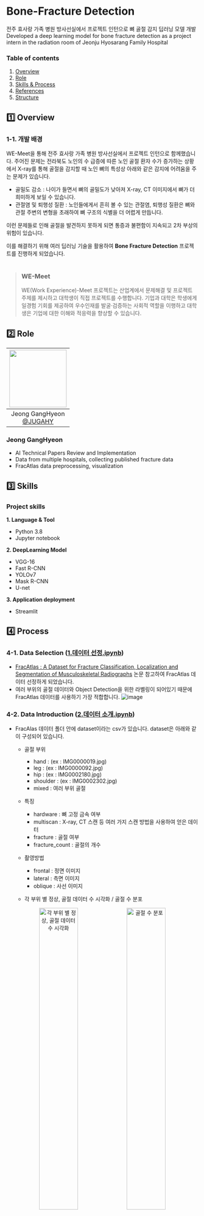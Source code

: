 # Bone-Fracture Detection
전주 효사랑 가족 병원 방사선실에서 프로젝트 인턴으로 뼈 골절 감지 딥러닝 모델 개발<br/>
Developed a deep learning model for bone fracture detection as a project intern in the radiation room of Jeonju Hyosarang Family Hospital


### Table of contents 

1. [Overview](#1️⃣-overview)
2. [Role](#2️⃣-role)
3. [Skills & Process](#3️⃣-skills)
4. [References](#4️⃣-process)
5. [Structure](#5️⃣-structure)


## 1️⃣ Overview

### 1-1. 개발 배경
WE-Meet을 통해 전주 효사랑 가족 병원 방사선실에서 프로젝트 인턴으로 함께했습니다. 주어진 문제는 전라북도 노인의 수 급증에 따른 노인 골절 환자 수가 증가하는 상황에서 X-ray를 통해 골절을 감지할 때  노인 뼈의 특성상 아래와 같은 감지에 어려움을 주는 문제가 있습니다.

- 골밀도 감소 : 나이가 들면서 뼈의 골밀도가 낮아져 X-ray, CT 이미지에서 뼈가 더 희미하게 보일 수 있습니다.
- 관절염 및 퇴행성 질환 : 노인들에게서 흔히 볼 수 있는 관절염, 퇴행성 질환은 뼈와 관절 주변의 변형을 초래하여 뼈 구조의 식별을 더 어렵게 만듭니다.

이런 문제들로 인해 골절을 발견하지 못하게 되면 통증과 불편함이 지속되고 2차 부상의 위험이 있습니다.

이를 해결하기 위해 여러 딥러닝 기술을 활용하여 **Bone Fracture Detection** 프로젝트를 진행하게 되었습니다.
<br/>
<br/>
>### WE-Meet
>WE(Work Experience)-Meet 프로젝트는 산업계에서 문제해결 및 프로젝트 주제를 제시하고 대학생이 직접 프로젝트를 수행합니다. 기업과 대학은 학생에게 일경험 기회를 제공하여 우수인재를 발굴·검증하는 사회적 역할을 이행하고 대학생은 기업에 대한 이해와 적응력을 향상할 수 있습니다.



## 2️⃣ Role
|<img src="https://github.com/user-attachments/assets/bef1a11a-d69d-440a-9ed5-7c8f39548c5a" width="150" height="150"/>|
|:-:|
|Jeong GangHyeon<br/>[@JUGAHY](https://github.com/JUGAHY)|

### Jeong GangHyeon
* AI Technical Papers Review and Implementation
* Data from multiple hospitals, collecting published fracture data
* FracAtlas data preprocessing, visualization



## 3️⃣ Skills 

### Project skills 

__1. Language & Tool__ 

- Python 3.8 
- Jupyter notebook

__2. DeepLearning Model__

- VGG-16
- Fast R-CNN
- YOLOv7
- Mask R-CNN
- U-net

__3. Application deployment__

- Streamlit



## 4️⃣ Process

### 4-1. Data Selection ([1.데이터 선정.ipynb](https://github.com/Jugahy/Bone-Fracture/blob/main/0.%20%EB%8D%B0%EC%9D%B4%ED%84%B0%20%EC%84%A0%EC%A0%95.ipynb))
* [FracAtlas : A Dataset for Fracture Classification, Localization and Segmentation of Musculoskeletal Radiographs](https://github.com/Jugahy/AI-Paper/blob/main/Bone_Fracture/FracAtlas%20%3A%20A%20Dataset%20for%20Fracture%20Classification%2C%20Localization%20and%20Segmentation%20of%20Musculoskeletal%20Radiographs/(Review)%20FracAtlas%20%3A%20A%20Dataset%20for%20Fracture%20Classification%2C%20Localization%20and%20Segmentation%20of%20Musculoskeletal%20Radiographs.ipynb) 논문 참고하여 FracAtlas 데이터 선정하게 되었습니다.
* 여러 부위의 골절 데이터와 Object Detection을 위한 라벨링이 되어있기 때문에 FracAtlas 데이터를 사용하기 가장 적합합니다.
![image](https://github.com/user-attachments/assets/31886bbf-c11e-4bef-a879-935b705356d6)

### 4-2. Data Introduction ([2.데이터 소개.ipynb](https://github.com/Jugahy/Bone-Fracture/blob/main/1.%20%EB%8D%B0%EC%9D%B4%ED%84%B0%20%EC%86%8C%EA%B0%9C.ipynb))

* FracAlas 데이터 폴더 안에 dataset이라는 csv가 있습니다. dataset은 아래와 같이 구성되어 있습니다.
    * 골절 부위
      * hand : (ex : IMG0000019.jpg)
      * leg : (ex : IMG0000092.jpg)
      * hip : (ex : IMG0002180.jpg)
      * shoulder : (ex : IMG0002302.jpg)
      * mixed : 여러 부위 골절
    * 특징
      * hardware : 뼈 고정 금속 여부
      * multiscan : X-ray, CT 스캔 등 여러 가지 스캔 방법을 사용하여 얻은 데이터
      * fracture : 골절 여부
      * fracture_count : 골절의 개수
    * 촬영방법
      * frontal : 정면 이미지
      * lateral : 측면 이미지
      * oblique : 사선 이미지

  * 각 부위 별 정상, 골절 데이터 수 시각화 / 골절 수 분포
<p align="center">
  <img src="https://github.com/user-attachments/assets/0e1f5fae-88ff-4805-991d-cf670758469f" alt="각 부위 별 정상, 골절 데이터 수 시각화" width="45%" />
  <img src="https://github.com/user-attachments/assets/e161ae5a-824d-45a7-867f-4059dca9e96f" alt="골절 수 분포" width="45%" />
</p>
<br/>
<br/>

* Label 데이터를 불러와 골절 데이터에 overlab 해보았습니다. (box, polygon 두 형태로 제공)
  
![image](https://github.com/user-attachments/assets/7aa7b47d-1e7d-4f41-80e3-62d9904ed74a)
![image](https://github.com/user-attachments/assets/2f990146-d178-4e2e-bb37-8524f326c131)
![image](https://github.com/user-attachments/assets/270d2c3a-981f-4778-b697-50fb10add7d2)

### 4-3. Data Preprocessing ([3.데이터 전처리.ipynb](https://github.com/Jugahy/Bone-Fracture/blob/main/3.%20%EB%8D%B0%EC%9D%B4%ED%84%B0%20%EC%A0%84%EC%B2%98%EB%A6%AC.ipynb))

* 데이터를 통해 모델을 학습하기 위해서는 기본이 되는 모델에 데이터를 학습한 후 모델의 성능, loss, accuracy 등을 보고 모델이 데이터를 통해 학습하고 있는지 과적합은 일어나지 않는지 등을 관찰하며 모델 학습 과정에서 발생하는 문제들을 데이터 전처리를 통해 없애주는 과정을 거쳐야 합니다.
* 그렇기에 최신 [Bone Fracture Classification 논문](https://etasr.com/index.php/ETASR/article/view/8050)을 조사해보니 VGG-16을 사용했을 때 성능이 괜찮게 나오는 것을 알게되었고, 추가적으로 위 논문에서 Grid search를 통해 적절한 Hyperparameter를 찾아 놓아서 저희의 모델에도 적용했습니다.
* VGG-16 모델에 FracAtlas 데이터를 input으로 주어 학습을 진행하였습니다.


Ⅰ) 기본 학습
* VGG-16 모델에 아무 처리 없이 학습 진행하니 train_loss는 쭉 감소하고, Val_loss는 감소하다가 증가하는 것을 확인할 수 있습니다. Loss값이 변하니 모델이 데이터를 통해 학습이 진행되는 것을 알 수 있습니다.
* 하지만 train_accuracy와 val_accuracy가 거의 변하지 않는 것을 알 수 있습니다. 이는 과적합일 확률이 높습니다.

![image](https://github.com/user-attachments/assets/c995b9a1-6c22-4e76-ac7e-13db3e26a3a3)


Ⅱ) 데이터 증강 후 학습
* 과적합의 원인을 정상 데이터가 골절 데이터에 비해 너무 많아, 전부 정상으로 인식하는 경우 accuracy가 고정될 수 있다고 생각하여 데이터 증강을 진행하였습니다.
* ImageDataGenerator를 사용하여 각 데이터에 랜덤으로 회전, 좌우 이동, 상하 이동, 전단 변환, 확대/축소, 수평 반전 등을 통해 데이터를 증강해주었습니다. (기존 : 정상(3366), 골절(717) -> 증강 : 정상(3366), 골절(3316))

![image](https://github.com/user-attachments/assets/2cd16e55-59a4-4c0e-a2a7-2716bb85172d)
![image](https://github.com/user-attachments/assets/211fac26-a9b8-4e31-9a1b-050d5c2a402d)


Ⅲ) Augmentation한 데이터를 VGG16 + Dropout + Early Stopping 모델로 학습
* 증강 후 학습한 결과를 보면 loss가 증가하다가 급증하는 것을 확인할 수 있습니다. 그렇기 때문에 early stopping 하여 학습을 종료시켜 주었습니다.
* 과적합 방지를 위해 Dropout 진행

![image](https://github.com/user-attachments/assets/23d1c3e6-a2cd-4aa2-bf54-6d12cda420ad)


Ⅳ) Classification 결과 확인

![image](https://github.com/user-attachments/assets/57d60f9a-a772-4cdb-82f3-ef5933019747)
